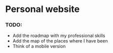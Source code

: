# Personal website

### TODO:
* Add the roadmap with my professional skills
* Add the map of the places where I have been
* Think of a mobile version